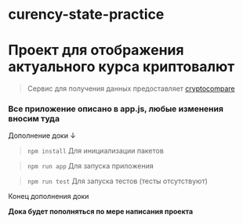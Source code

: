 # curency-state-practice

# Проект для отображения актуального курса криптовалют
 > Сервис для получения данных предоставляет [cryptocompare](https://www.cryptocompare.com/)

### **Все приложение описано в app.js, любые изменения вносим туда**

Дополнение доки ↓

 >`npm install` Для инициализации пакетов

 >`npm run app` Для запуска приложения

 >`npm run test` Для запуска тестов (тесты отсутствуют)





Конец дополнения доки



**Дока будет пополняться по мере написания проекта**
